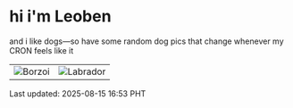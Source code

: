 # hi i'm Leoben

and i like dogs—so have some random dog pics that change whenever my CRON feels like it

|  |  |
|--------|----------|
| ![Borzoi](https://random-dog-vercel.vercel.app/api/random-borzoi?v=1755248007) | ![Labrador](https://random-dog-vercel.vercel.app/api/random-labrador?v=1755248007) |

Last updated: 2025-08-15 16:53 PHT

